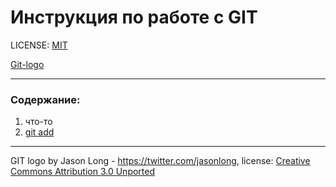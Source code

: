# Инструкция по работе с GIT

LICENSE: [MIT](./license.md)

[Git-logo](./assets/Git-logo.png)

---

### Содержание:
1. что-то
2. [git add](./add.md)

---

GIT logo by Jason Long -  https://twitter.com/jasonlong, license: [Creative Commons Attribution 3.0 Unported](https://creativecommons.org/licenses/by/3.0/deed.ru)